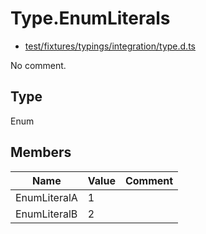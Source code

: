 # Type.EnumLiterals

* [test/fixtures/typings/integration/type.d.ts](/test/fixtures/typings/integration/type.d.ts#L112)

No comment.

## Type

Enum

## Members

Name|Value|Comment
---|---|---
EnumLiteralA|1|
EnumLiteralB|2|
